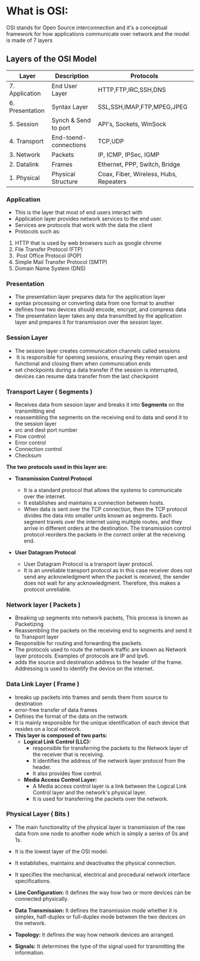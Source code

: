 
# **What is OSI:**

OSI stands for Open Source interconnection and it's a conceptual framework for how applications communicate over network and the model is made of 7 layers


## Layers of the OSI Model 


| Layer | Description   | Protocols |
|-----------------------------|--|--|
|7. Application |  End User Layer   | HTTP,FTP,IRC,SSH,DNS| 
|6. Presentation |Syntax Layer| SSL,SSH,IMAP,FTP,MPEG,JPEG |
|5. Session| Synch & Send to port| API's, Sockets, WinSock |
|4. Transport | End-toend-connections |TCP,UDP |
|3. Network|Packets|IP, ICMP, IPSec, IGMP|
|2. Datalink|Frames| Ethernet, PPP, Switch, Bridge|
|1. Physical| Physical Structure| Coax, Fiber, Wireless, Hubs, Repeaters|



### Application 

- This is the layer that most of end users interact with 
- Application layer provides network services to the end user. 
- Services are protocols that work with the data the client 
- Protocols such as: 
1. HTTP that is used by web browsers such as google chrome
2. File Transfer Protocol (FTP)
3.  Post Office Protocol (POP)
4. Simple Mail Transfer Protocol (SMTP)
5. Domain Name System (DNS)



### Presentation
- The presentation layer prepares data for the application layer
- syntax processing or converting data from one format to another 
- defines how two devices should encode, encrypt, and compress data
- The presentation layer takes any data transmitted by the application layer and prepares it for transmission over the session layer.


### Session Layer

- The session layer creates communication channels called sessions
-  It is responsible for opening sessions, ensuring they remain open and functional and closing them when communication ends
- set checkpoints during a data transfer if the session is interrupted, devices can resume data transfer from the last checkpoint


### Transport Layer ( Segments )

- Receives data from session layer and breaks it into **Segments** on the transmitting end
- reassembling the segments on the receiving end to data and send it to the session layer
- src and dest port number 
- Flow control
- Error control
- Connection control
- Checksum


**The two protocols used in this layer are:** 

-   **Transmission Control Protocol**
    -   It is a standard protocol that allows the systems to communicate over the internet.
    -   It establishes and maintains a connection between hosts.
    -   When data is sent over the TCP connection, then the TCP protocol divides the data into smaller units known as segments. Each segment travels over the internet using multiple routes, and they arrive in different orders at the destination. The transmission control protocol reorders the packets in the correct order at the receiving end.

-   **User Datagram Protocol**
    -   User Datagram Protocol is a transport layer protocol.
    -   It is an unreliable transport protocol as in this case receiver does not send any acknowledgment when the packet is received, the sender does not wait for any acknowledgment. Therefore, this makes a protocol unreliable.


### Network layer ( Packets )

- Breaking up segments into network packets, This process is known as Packetizing
- Reassembling the packets on the receiving end to segments and send it to Transport layer
- Responsible for routing and forwarding the packets.
- The protocols used to route the network traffic are known as Network layer protocols. Examples of protocols are IP and Ipv6.
- adds the source and destination address to the header of the frame. Addressing is used to identify the device on the internet.

### Data Link Layer ( Frame )

- breaks up packets into frames and sends them from source to destination
- error-free transfer of data frames
- Defines the format of the data on the network
- It is mainly responsible for the unique identification of each device that resides on a local network.
- **This layer is composed of two parts:**
	- **Logical Link Control (LLC):**
		- responsible for transferring the packets to the Network layer of the receiver that is receiving.
		- It identifies the address of the network layer protocol from the header.
		-   It also provides flow control.
	- **Media Access Control Layer:**
		-  A Media access control layer is a link between the Logical Link Control layer and the network's physical layer.
		-  It is used for transferring the packets over the network.


### Physical Layer ( Bits )

-   The main functionality of the physical layer is transmission of the raw data from one node to another node which is simply a series of 0s and 1s.
-   It is the lowest layer of the OSI model.
-   It establishes, maintains and deactivates the physical connection.
-   It specifies the mechanical, electrical and procedural network interface specifications.



-   **Line Configuration:** It defines the way how two or more devices can be connected physically.
-   **Data Transmission:** It defines the transmission mode whether it is simplex, half-duplex or full-duplex mode between the two devices on the network.
-   **Topology:** It defines the way how network devices are arranged.
-   **Signals:** It determines the type of the signal used for transmitting the information.